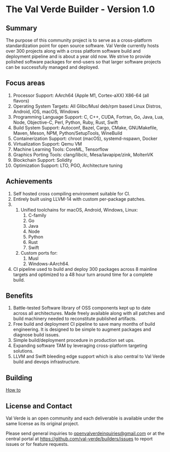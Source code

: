 # The Val Verde Builder - Version 1.0

## Summary
The purpose of this community project is to serve as a cross-platform standardization point for open source software. Val Verde currently hosts over 300 projects along with a cross platform software build and deployment pipeline and is about a year old now. We strive to provide polished software packages for end-users so that larger software projects can be successfully managed and deployed.

## Focus areas
1. Processor Support: AArch64 (Apple M1, Cortex-aXX) X86-64 (all flavors)
2. Operating System Targets: All Glibc/Musl deb/rpm based Linux Distros, Android, iOS, macOS, Windows
3. Programming Language Support: C, C++, CUDA, Fortran, Go, Java, Lua, Node, Objective-C, Perl, Python, Ruby, Rust, Swift
4. Build System Support: Autoconf, Bazel, Cargo, CMake, GNUMakefile, Maven, Meson, NPM, Python/SetupTools, WineBuild
5. Containerization Support: chroot (macOS), systemd-nspawn, Docker
6. Virtualization Support: Qemu VM
7. Machine Learning Tools: CoreML, Tensorflow
8. Graphics Porting Tools: clang/libclc, Mesa/lavapipe/zink, MoltenVK
9. Blockchain Support: Solidity
10. Optimization Support: LTO, PGO, Architecture tuning

## Achievements
1. Self hosted cross compiling environment suitable for CI.
2. Entirely built using LLVM-14 with custom per-package patches.
3.
    1. Unified toolchains for macOS, Android, Windows, Linux:
        1. C-family
        2. Go
        3. Java
        4. Node
        5. Python
        6. Rust
        7. Swift
    2. Custom ports for:
        1. Musl
        2. Windows-AArch64.
4. CI pipeline used to build and deploy 300 packages across 8 mainline targets and optimized to a 48 hour turn around time for a complete build.

## Benefits
1. Battle-tested Software library of OSS components kept up to date across all architectures. Made freely available along with all patches and build machinery needed to reconstitute published artifacts.
2. Free build and deployment CI pipeline to save many months of build engineering. It is designed to be simple to augment packages and diagnose build issues.
3. Simple build/deployment procedure in production set ups.
5. Expanding software TAM by leveraging cross-platform targeting solutions.
6. LLVM and Swift bleeding edge support which is also central to Val Verde build and devops infrastructure.

## Building
[How to](https://github.com/val-verde/builders/blob/master/Building.md)

## License and Contact
Val Verde is an open community and each deliverable is available under the same license as its original project.

Please send general inquiries to openvalverdeinquiries@gmail.com or at the central portal at https://github.com/val-verde/builders/issues to report issues or for feature requests.
